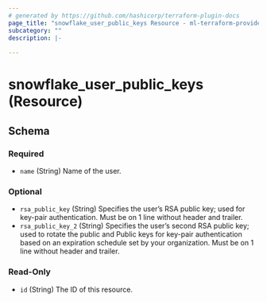 ```yaml
---
# generated by https://github.com/hashicorp/terraform-plugin-docs
page_title: "snowflake_user_public_keys Resource - ml-terraform-provider-snowflake"
subcategory: ""
description: |-
  
---
```


# snowflake_user_public_keys (Resource)





<!-- schema generated by tfplugindocs -->
## Schema

### Required

- `name` (String) Name of the user.

### Optional

- `rsa_public_key` (String) Specifies the user’s RSA public key; used for key-pair authentication. Must be on 1 line without header and trailer.
- `rsa_public_key_2` (String) Specifies the user’s second RSA public key; used to rotate the public and Public keys for key-pair authentication based on an expiration schedule set by your organization. Must be on 1 line without header and trailer.

### Read-Only

- `id` (String) The ID of this resource.


